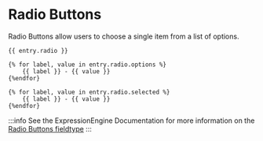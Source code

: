 # Radio Buttons

Radio Buttons allow users to choose a single item from a list of options.

```twig
{{ entry.radio }}

{% for label, value in entry.radio.options %}
    {{ label }} - {{ value }}
{%endfor}

{% for label, value in entry.radio.selected %}
    {{ label }} - {{ value }}
{%endfor}
```


:::info
See the ExpressionEngine Documentation for more information on the [Radio Buttons fieldtype](https://docs.expressionengine.com/latest/fieldtypes/radio-buttons.html)
:::